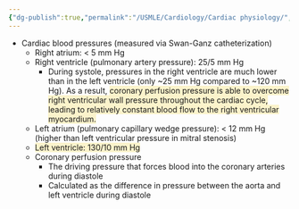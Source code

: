 ```yaml
---
{"dg-publish":true,"permalink":"/USMLE/Cardiology/Cardiac physiology/","tags":["t1"]}
---
```


- Cardiac blood pressures (measured via Swan-Ganz catheterization)
	- Right atrium: < 5 mm Hg
	- Right ventricle (pulmonary artery pressure): 25/5 mm Hg
		- During systole, pressures in the right ventricle are much lower than in the left ventricle (only ~25 mm Hg compared to ~120 mm Hg).  As a result, <span style="background:rgba(240, 200, 0, 0.2)">coronary perfusion pressure is able to overcome right ventricular wall pressure throughout the cardiac cycle, leading to relatively constant blood flow to the right ventricular myocardium.</span>
	- Left atrium (pulmonary capillary wedge pressure): < 12 mm Hg (higher than left ventricular pressure in mitral stenosis)
	- <span style="background:rgba(240, 200, 0, 0.2)">Left ventricle: 130/10 mm Hg</span>
	- Coronary perfusion pressure
		- The driving pressure that forces blood into the coronary arteries during diastole
		- Calculated as the difference in pressure between the aorta and left ventricle during diastole
